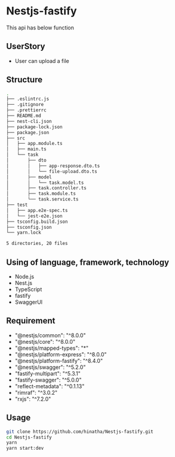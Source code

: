 # Nestjs-fastify

This api has below function

## UserStory

- User can upload a file

## Structure

```bash
.
├── .eslintrc.js
├── .gitignore
├── .prettierrc
├── README.md
├── nest-cli.json
├── package-lock.json
├── package.json
├── src
│   ├── app.module.ts
│   ├── main.ts
│   └── task
│       ├── dto
│       │   ├── app-response.dto.ts
│       │   └── file-upload.dto.ts
│       ├── model
│       │   └── task.model.ts
│       ├── task.controller.ts
│       ├── task.module.ts
│       └── task.service.ts
├── test
│   ├── app.e2e-spec.ts
│   └── jest-e2e.json
├── tsconfig.build.json
├── tsconfig.json
└── yarn.lock

5 directories, 20 files
```

## Using of language, framework, technology

- Node.js
- Nest.js
- TypeScript
- fastify
- SwaggerUI

## Requirement

- "@nestjs/common": "^8.0.0"
- "@nestjs/core": "^8.0.0"
- "@nestjs/mapped-types": "*"
- "@nestjs/platform-express": "^8.0.0"
- "@nestjs/platform-fastify": "^8.4.0"
- "@nestjs/swagger": "^5.2.0"
- "fastify-multipart": "^5.3.1"
- "fastify-swagger": "^5.0.0"
- "reflect-metadata": "^0.1.13"
- "rimraf": "^3.0.2"
- "rxjs": "^7.2.0"

## Usage

```bash
git clone https://github.com/hinatha/Nestjs-fastify.git
cd Nestjs-fastify
yarn
yarn start:dev
```
